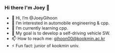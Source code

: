 ### Hi there I'm Joey 👋

- 👋 Hi, I’m @JoeyGihoon
- 👀 I’m interested in automobile engineering & cpp.
- 🌱 I’m currently learning cpp.
- 💞️ My goal is to develop a self-driving vehicle SW.
- 📫 How to reach me: gihoon00@kookmin.ac.kr
- ⚡ Fun fact: junior of kookmin univ.

<!---
JoeyGihoon/JoeyGihoon is a ✨ special ✨ repository because its `README.md` (this file) appears on your GitHub profile.
You can click the Preview link to take a look at your changes.
--->
